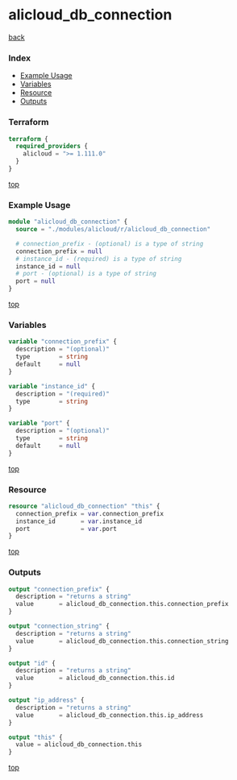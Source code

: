 # alicloud_db_connection

[back](../alicloud.md)

### Index

- [Example Usage](#example-usage)
- [Variables](#variables)
- [Resource](#resource)
- [Outputs](#outputs)

### Terraform

```terraform
terraform {
  required_providers {
    alicloud = ">= 1.111.0"
  }
}
```

[top](#index)

### Example Usage

```terraform
module "alicloud_db_connection" {
  source = "./modules/alicloud/r/alicloud_db_connection"

  # connection_prefix - (optional) is a type of string
  connection_prefix = null
  # instance_id - (required) is a type of string
  instance_id = null
  # port - (optional) is a type of string
  port = null
}
```

[top](#index)

### Variables

```terraform
variable "connection_prefix" {
  description = "(optional)"
  type        = string
  default     = null
}

variable "instance_id" {
  description = "(required)"
  type        = string
}

variable "port" {
  description = "(optional)"
  type        = string
  default     = null
}
```

[top](#index)

### Resource

```terraform
resource "alicloud_db_connection" "this" {
  connection_prefix = var.connection_prefix
  instance_id       = var.instance_id
  port              = var.port
}
```

[top](#index)

### Outputs

```terraform
output "connection_prefix" {
  description = "returns a string"
  value       = alicloud_db_connection.this.connection_prefix
}

output "connection_string" {
  description = "returns a string"
  value       = alicloud_db_connection.this.connection_string
}

output "id" {
  description = "returns a string"
  value       = alicloud_db_connection.this.id
}

output "ip_address" {
  description = "returns a string"
  value       = alicloud_db_connection.this.ip_address
}

output "this" {
  value = alicloud_db_connection.this
}
```

[top](#index)